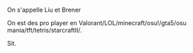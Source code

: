 On s'appelle Liu et Brener

On est des pro player en Valorant/LOL/minecraft/osu!/gta5/osu mania/tft/tetris/starcraftII/.

Sit.
